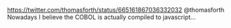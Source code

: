 https://twitter.com/thomasforth/status/665161867036332032 @thomasforth Nowadays I believe the COBOL is actually compiled to javascript...